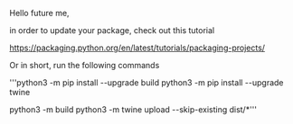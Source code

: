 Hello future me,

in order to update your package, check out this tutorial

https://packaging.python.org/en/latest/tutorials/packaging-projects/


Or in short, run the following commands

'''python3 -m pip install --upgrade build
python3 -m pip install --upgrade twine

python3 -m build
python3 -m twine upload --skip-existing dist/*'''